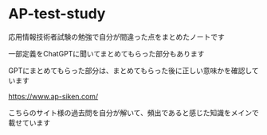 # AP-test-study
応用情報技術者試験の勉強で自分が間違った点をまとめたノートです

一部定義をChatGPTに聞いてまとめてもらった部分もあります

GPTにまとめてもらった部分は、まとめてもらった後に正しい意味かを確認しています

https://www.ap-siken.com/

こちらのサイト様の過去問を自分が解いて、頻出であると感じた知識をメインで載せています

